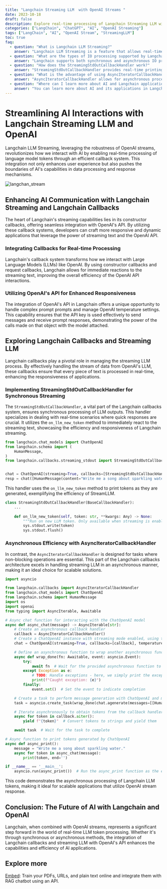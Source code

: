 ```yaml
---
title: "Langchain Streaming LLM  with OpenAI Streams "
date: 2023-10-18
draft: false
description: Explore real-time processing of Langchain Streaming LLM with OpenAI streaming capabilities.
categories: ["LangChain", "ChatGPT", "AI", "OpenAI Streaming"]
tags: ["LangChain", "AI", "OpenAI Stream", "StreamingLLM"]
toc: true
faq:
  - question: "What is Langchain LLM Streaming?"
    answer: "Langchain LLM Streaming is a feature that allows real-time processing of tokens generated by Large Language Models (LLMs) through a callback mechanism."
  - question: "What are the types of IO processing supported by Langchain?"
    answer: "Langchain supports both synchronous and asynchronous IO processing for token output, accommodating different application requirements."
  - question: "How does the StreamingStdOutCallbackHandler work?"
    answer: "StreamingStdOutCallbackHandler provides real-time printing of LLM-generated tokens to the terminal using the `on_llm_new_token` method."
  - question: "What is the advantage of using AsyncIteratorCallbackHandler?"
    answer: "AsyncIteratorCallbackHandler allows for asynchronous processing of Langchain LLM tokens, making it ideal for scalable and non-blocking operations."
  - question: "Where can I learn more about AI and Langchain applications?"
    answer: "You can learn more about AI and its applications in Langchain by visiting the AI category page on our website."
---
```


# Streamlining AI Interactions with Langchain Streaming LLM and OpenAI
Langchain LLM Streaming, leveraging the robustness of OpenAI streams, revolutionizes how we interact with AI by enabling real-time processing of language model tokens through an efficient callback system. This integration not only enhances user experience but also pushes the boundaries of AI's capabilities in data processing and response mechanisms.


![langchan_stream](/img/langchain_stream.png)

## Enhancing AI Communication with Langchain Streaming and Langchain Callbacks
The heart of Langchain's streaming capabilities lies in its constructor callbacks, offering seamless integration with OpenAI's API. By utilizing these callback systems, developers can craft more responsive and dynamic applications that leverage the power of streaming text and the OpenAI API.



### Integrating Callbacks for Real-time Processing

Langchain's callback system transforms how we interact with Large Language Models (LLMs) like OpenAI. By using constructor callbacks and request callbacks, Langchain allows for immediate reactions to the streaming text, improving the overall efficiency of the OpenAI API interactions.


### Utilizing OpenAI's API for Enhanced Responsiveness
The integration of OpenAI's API in Langchain offers a unique opportunity to handle complex prompt prompts and manage OpenAI temperature settings. This capability ensures that the API key is used effectively to send messages and receive prompt responses, demonstrating the power of the calls made on that object with the model attached.


## Exploring Langchain Callbacks and Streaming LLM
Langchain callbacks play a pivotal role in managing the streaming LLM process. By effectively handling the stream of data from OpenAI's LLM, these callbacks ensure that every piece of text is processed in real-time, enhancing the responsiveness of applications.

### Implementing StreamingStdOutCallbackHandler for Synchronous Streaming

The `StreamingStdOutCallbackHandler`, a vital part of the Langchain callbacks system, ensures synchronous processing of LLM outputs. This handler specializes in dealing with real-time scenarios where quick responses are crucial. It utilizes the `on_llm_new_token` method to immediately react to the streaming text, showcasing the efficiency and responsiveness of Langchain streaming.


```python
from langchain.chat_models import ChatOpenAI
from langchain.schema import (
    HumanMessage,
)
from langchain.callbacks.streaming_stdout import StreamingStdOutCallbackHandler


chat = ChatOpenAI(streaming=True, callbacks=[StreamingStdOutCallbackHandler()], temperature=0)
resp = chat([HumanMessage(content="Write me a song about sparkling water.")])
```

This handler uses the `on_llm_new_token` method to print tokens as they are generated, exemplifying the efficiency of StreamLLM.

```python
class StreamingStdOutCallbackHandler(BaseCallbackHandler):
	...
	
	def on_llm_new_token(self, token: str, **kwargs: Any) -> None:
		"""Run on new LLM token. Only available when streaming is enabled."""
		sys.stdout.write(token)
		sys.stdout.flush()

```




### Asynchronous Efficiency with AsyncIteratorCallbackHandler
In contrast, the `AsyncIteratorCallbackHandler` is designed for tasks where non-blocking operations are essential. This part of the Langchain callbacks architecture excels in handling streaming LLM in an asynchronous manner, making it an ideal choice for scalable solutions.


```python
import asyncio

from langchain.callbacks import AsyncIteratorCallbackHandler
from langchain.chat_models import ChatOpenAI
from langchain.schema import HumanMessage
import os
import openai
from typing import AsyncIterable, Awaitable

# Async chat function for interacting with the ChatOpenAI model
async def async_chat(message) -> AsyncIterable[str]:
    # Create an asynchronous callback handler
    callback = AsyncIteratorCallbackHandler()
    # Create a ChatOpenAI instance with streaming mode enabled, using the callback handler and a temperature parameter
    chat = ChatOpenAI(streaming=True, callbacks=[callback], temperature=0)

    # Define an asynchronous function to wrap another asynchronous function and signal completion or exceptions using an event
    async def wrap_done(fn: Awaitable, event: asyncio.Event):
        try:
            await fn  # Wait for the provided asynchronous function to complete
        except Exception as e:
            # TODO: Handle exceptions - here, we simply print the exception information
            print(f"Caught exception: {e}")
        finally:
            event.set()  # Set the event to indicate completion

    # Create a task to perform message generation with ChatOpenAI and monitor the completion event of the callback handler
    task = asyncio.create_task(wrap_done(chat.agenerate(messages=[[HumanMessage(content=message)]], callback.done))

    # Iterate asynchronously to obtain tokens from the callback handler
    async for token in callback.aiter():
        yield f"{token}"  # Convert tokens to strings and yield them

    await task  # Wait for the task to complete

# Async function to print tokens generated by ChatOpenAI
async def async_print():
    message = "Write me a song about sparkling water."
    async for token in async_chat(message):
        print(token, end='')

if __name__ == '__main__':
    asyncio.run(async_print())  # Run the async_print function as the entry point
```

This code demonstrates the asynchronous processing of Langchain LLM tokens, making it ideal for scalable applications that utilize OpenAI stream response.



## Conclusion: The Future of AI with Langchain and OpenAI
Langchain, when combined with OpenAI streams, represents a significant step forward in the world of real-time LLM token processing. Whether it's through synchronous or asynchronous methods, the integration of Langchain callbacks and streaming LLM with OpenAI's API enhances the capabilities and efficiency of AI applications.

## Explore more
[Embed](https://gptdevelopment.online/): Train your PDFs, URLs, and plain text online and integrate them with RAG chatbot using an API.










